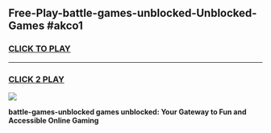
## Free-Play-battle-games-unblocked-Unblocked-Games #akco1
<h3>
<a href="https://news.freeplayer.one?title=battle-games-unblocked&ref=8M">CLICK TO PLAY</a></h3>
<hr>

<h3>
<a href="https://news.freeplayer.one?title=battle-games-unblocked&ref=8M">CLICK 2 PLAY</a>
  
</h3>

<a href="https://news.freeplayer.one?title=battle-games-unblocked&ref=8M"><img src="https://clearcache.store/games.png"></a>


**battle-games-unblocked games unblocked: Your Gateway to Fun and Accessible Online Gaming**

